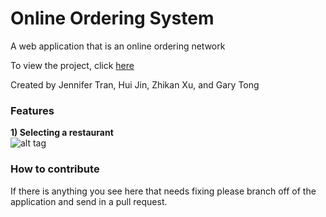 # Online Ordering System
A web application that is an online ordering network

To view the project, click <a href="https://jennifertran.github.io/online-ordering-system/" target="_blank">here</a>  

Created by Jennifer Tran, Hui Jin, Zhikan Xu, and Gary Tong

### Features
<b>1) Selecting a restaurant</b>
<br>
![alt tag](http://images/screenshots/screen1.jpg)
<br>

### How to contribute
If there is anything you see here that needs fixing please branch off of the application and send in a pull request.

